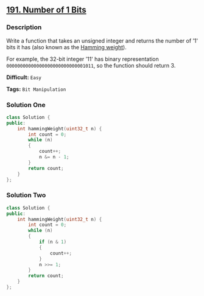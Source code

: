 ## [191. Number of 1 Bits](https://leetcode.com/problems/number-of-1-bits/#/description)

### Description

Write a function that takes an unsigned integer and returns the number of ’1' bits it has (also known as the [Hamming weight](http://en.wikipedia.org/wiki/Hamming_weight)).

For example, the 32-bit integer ’11' has binary representation `00000000000000000000000000001011`, so the function should return 3.

**Difficult:** `Easy`

**Tags:** `Bit Manipulation`

### Solution One

```c++
class Solution {
public:
    int hammingWeight(uint32_t n) {
        int count = 0;
        while (n)
        {
            count++;
            n &= n - 1;
        }
        return count;
    }
};
```

### Solution Two

```c++
class Solution {
public:
    int hammingWeight(uint32_t n) {
        int count = 0;
        while (n)
        {
            if (n & 1)
            {
                count++;
            }
            n >>= 1;
        }
        return count;
    }
};
```
